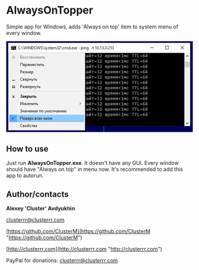 # AlwaysOnTopper
Simple app for Windows, adds 'Always on top' item to system menu of every window.

![Screenshot](screenshot.png)

## How to use
Just run **AlwaysOnTopper.exe**. It doesn't have any GUI. Every window should have "Always on top" in menu now. It's recommended to add this app to autorun.

## Author/contacts

**Alexey 'Cluster' Avdyukhin**

clusterrr@clusterrr.com

[https://github.com/ClusterM](https://github.com/ClusterM "https://github.com/ClusterM")

[http://clusterrr.com](http://clusterrr.com "http://clusterrr.com")

PayPal for donations: clusterrr@clusterrr.com
